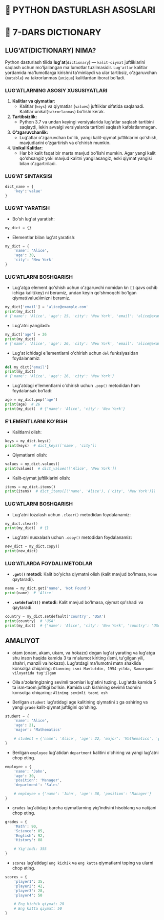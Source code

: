 # 🐍 PYTHON DASTURLASH ASOSLARI

# 🧩 7-DARS DICTIONARY

## LUG'AT(DICTIONARY) NIMA?

Python dasturlash tilida **lug'at**(`dictionary`) — `kalit-qiymat` juftliklarini saqlash uchun mo'ljallangan ma'lumotlar tuzilmasidir. `Lug'atlar` kalitlar yordamida ma'lumotlarga kirishni ta'minlaydi va ular tartibsiz, o'zgaruvchan (`mutable`) va takrorlanmas (`unique`) kalitlardan iborat bo'ladi.

### LUG'ATLARNING ASOSIY XUSUSIYATLARI
1. **Kalitlar va qiymatlar:**
    - Kalitlar (`keys`) va qiymatlar (`values`) juftliklar sifatida saqlanadi. Kalitlar unikal(`takrorlanmas`) bo'lishi kerak.
2. **Tartibsizlik:**
    - Python 3.7 va undan keyingi versiyalarida lug'atlar saqlash tartibini saqlaydi, lekin avvalgi versiyalarda tartibni saqlash kafolatlanmagan.
3. **O'zgaruvchanlik:**
    - Lug'atlar o'zgaruvchan bo'lib, yangi kalit-qiymat juftliklarini qo'shish, mavjudlarini o'zgartirish va o'chirish mumkin.
4. **Unikal Kalitlar:**
    - Har bir kalit faqat bir marta mavjud bo'lishi mumkin. Agar yangi kalit qo'shsangiz yoki mavjud kalitni yangilasangiz, eski qiymat yangisi bilan o'zgartiriladi.

### LUG'AT SINTAKSISI

```python
dict_name = {
    'key':'value'
}
```

### LUG'AT YARATISH
- Bo'sh lug'at yaratish:
```python
my_dict = {}
```

- Elementlar bilan lug'at yaratish:
```python
my_dict = {
    'name': 'Alice',
    'age': 30,
    'city': 'New York'
}
```

### LUG'ATLARNI BOSHQARISH

- Lug'atga element qo'shish uchun o'zgaruvchi nomidan kn `[]` qavs ochib ichiga kalit(key) ni beramiz, undan keyin qo'shmoqchi bo'lgan qiymat(value)imizni beramiz.
```python
my_dict['email'] = 'alice@example.com'
print(my_dict)
# {'name': 'Alice', 'age': 25, 'city': 'New York', 'email': 'alice@example.com'}
```

- Lug'atni yangilash:
```python
my_dict['age'] = 26
print(my_dict)
# {'name': 'Alice', 'age': 26, 'city': 'New York', 'email': 'alice@example.com'}
```
- Lug'at ichidagi e'lementlarni o'chirish uchun `del` funksiyasidan foydalanamiz:
```python
del my_dict['email']
print(my_dict)
# {'name': 'Alice', 'age': 26, 'city': 'New York'}
```
- Lug'atdagi e'lementlarni o'chirish uchun `.pop()` metodidan ham foydalansak bo'ladi:
```python
age = my_dict.pop('age')
print(age)  # 26
print(my_dict)  # {'name': 'Alice', 'city': 'New York'}
```

### E'LEMENTLARNI KO'RISH
- Kalitlarni olish:
```python
keys = my_dict.keys()
print(keys)  # dict_keys(['name', 'city'])
```
- Qiymatlarni olish:
```python
values = my_dict.values()
print(values)  # dict_values(['Alice', 'New York'])
```
- Kalit-qiymat juftliklarini olish:
```python
items = my_dict.items()
print(items)  # dict_items([('name', 'Alice'), ('city', 'New York')])
```

### LUG'ATLARNI BOSHQARISH

- Lug'atni tozalash uchun `.clear()` metodidan foydalanamiz:
```python
my_dict.clear()
print(my_dict)  # {}
```
- Lug'atni nusxalash uchun `.copy()` metodidan foydalanamiz:
```python
new_dict = my_dict.copy()
print(new_dict)
```

### LUG'ATLARDA FOYDALI METODLAR
- **`.get()` metodi:** Kalit bo'yicha qiymatni olish (kalit mavjud bo'lmasa, `None` qaytaradi).
```python
name = my_dict.get('name', 'Not Found')
print(name)  # 'Alice'
```
- **`.setdefault()` metodi:** Kalit mavjud bo'lmasa, qiymat qo'shadi va qaytaradi.
```python
country = my_dict.setdefault('country', 'USA')
print(country)  # 'USA'
print(my_dict)  # {'name': 'Alice', 'city': 'New York', 'country': 'USA'}
```

## AMALIYOT

- otam (onam, akam, ukam, va hokazo) degan lug'at yarating va lug'atga shu inson haqida kamida 3 ta m'alumot kiriting (ismi, tu'gilgan yili, shahri, manzili va hokazo). Lug'atdagi ma'lumotni matn shaklida konsolga chiqaring: `Otamning ismi Mavlutdin, 1954-yilda, Samarqand viloyatida tug'ilgan`

- Oila a'zolaringizning sevimli taomlari lug'atini tuzing. Lug'atda kamida 5 ta ism-taom jufltigi bo'lsin. Kamida uch kishining sevimli taomini konsolga chiqaring: `Alining sevimli taomi osh`

- Berilgan `student` lug'atidagi age kalitining qiymatini `1` ga oshiring va yangi `grade` kalit-qiymat juftligini qo'shing.
```python
student = {
    'name': 'Alice',
    'age': 21,
    'major': 'Mathematics'

    # student = {'name': 'Alice', 'age': 22, 'major': 'Mathematics', 'grade': 'A'}
}
```

- Berilgan `employee` lug'atidan `department` kalitini o'chiring va yangi lug'atni chop eting.
```python
employee = {
    'name': 'John',
    'age': 30,
    'position': 'Manager',
    'department': 'Sales'

    # employee = {'name': 'John', 'age': 30, 'position': 'Manager'}
}
```

- `grades` lug'atidagi barcha qiymatlarning yig'indisini hisoblang va natijani chop eting.
```python
grades = {
    'Math': 90,
    'Science': 85,
    'English': 92,
    'History': 88

    # Yig'indi: 355
}
```

- `scores` lug'atidagi `eng kichik` va `eng katta` qiymatlarni toping va ularni chop eting.
```python
scores = {
    'player1': 35,
    'player2': 42,
    'player3': 28,
    'player4': 50

    # Eng kichik qiymat: 28
    # Eng katta qiymat: 50
}
```